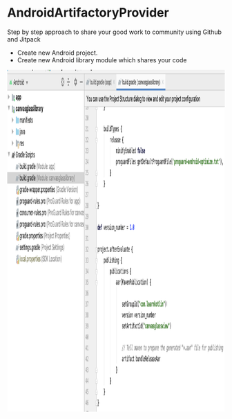 # AndroidArtifactoryProvider

Step by step approach to share your good work to community using Github and Jitpack

- Create new Android project.
- Create new Android library module which shares your code
<img src="publish_config.png" width="600" height="790">


